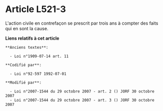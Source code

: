 # Article L521-3

L'action civile en contrefaçon se prescrit par trois ans à compter des faits qui en sont la cause.

**Liens relatifs à cet article**

	**Anciens textes**:

	  - Loi n°1909-07-14 art. 11

	**Codifié par**:

	  - Loi n°92-597 1992-07-01

	**Modifié par**:

	  - Loi n°2007-1544 du 29 octobre 2007 - art. 2 () JORF 30 octobre 2007
	  - Loi n°2007-1544 du 29 octobre 2007 - art. 3 () JORF 30 octobre 2007
